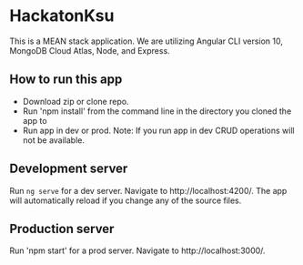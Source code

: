 # HackatonKsu

This is a MEAN stack application. We are utilizing Angular CLI version 10, MongoDB Cloud Atlas, Node, and Express. 

## How to run this app
* Download zip or clone repo.
* Run 'npm install' from the command line in the directory you cloned the app to
* Run app in dev or prod. Note: If you run app in dev CRUD operations will not be available.


## Development server

Run `ng serve` for a dev server. Navigate to http://localhost:4200/. The app will automatically reload if you change any of the source files.

## Production server
Run 'npm start' for a prod server. Navigate to http://localhost:3000/. 

